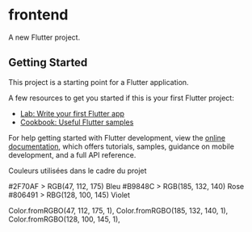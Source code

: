 # frontend

A new Flutter project.

## Getting Started

This project is a starting point for a Flutter application.

A few resources to get you started if this is your first Flutter project:

-   [Lab: Write your first Flutter app](https://docs.flutter.dev/get-started/codelab)
-   [Cookbook: Useful Flutter samples](https://docs.flutter.dev/cookbook)

For help getting started with Flutter development, view the
[online documentation](https://docs.flutter.dev/), which offers tutorials,
samples, guidance on mobile development, and a full API reference.

Couleurs utilisées dans le cadre du projet

#2F70AF > RGB(47, 112, 175) Bleu
#B9848C > RGB(185, 132, 140) Rose
#806491 > RBG(128, 100, 145) Violet

Color.fromRGBO(47, 112, 175, 1),
Color.fromRGBO(185, 132, 140, 1),
Color.fromRGBO(128, 100, 145, 1),
